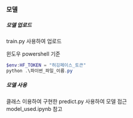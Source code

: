 ### 모델

##### 모델 업로드

train.py 사용하여 업로드  

윈도우 powershell 기준  
```powershell
$env:HF_TOKEN = "허깅페이스_토큰"
python .\파이썬_파일_이름.py
```

##### 모델 사용

클래스 이용하여 구현한 predict.py 사용하여 모델 접근  
model_used.ipynb 참고
